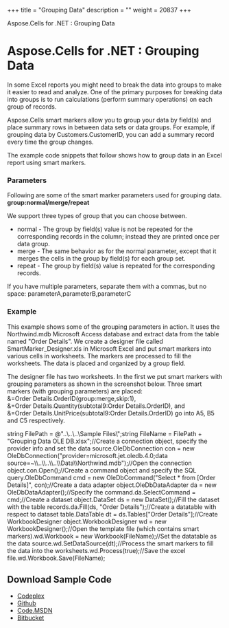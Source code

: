 +++
title = "Grouping Data" 
description = "" 
weight = 20837 
+++

Aspose.Cells for .NET : Grouping Data  

# Aspose.Cells for .NET : Grouping Data


In some Excel reports you might need to break the data into groups to make it easier to read and analyze. One of the primary purposes for breaking data into groups is to run calculations (perform summary operations) on each group of records.

Aspose.Cells smart markers allow you to group your data by field(s) and place summary rows in between data sets or data groups. For example, if grouping data by Customers.CustomerID, you can add a summary record every time the group changes.

The example code snippets that follow shows how to group data in an Excel report using smart markers.

### Parameters

Following are some of the smart marker parameters used for grouping data.  
**group:normal/merge/repeat**

We support three types of group that you can choose between.

*   normal - The group by field(s) value is not be repeated for the corresponding records in the column; instead they are printed once per data group.
*   merge - The same behavior as for the normal parameter, except that it merges the cells in the group by field(s) for each group set.
*   repeat - The group by field(s) value is repeated for the corresponding records.

If you have multiple parameters, separate them with a commas, but no space: parameterA,parameterB,parameterC

### Example

This example shows some of the grouping parameters in action. It uses the Northwind.mdb Microsoft Access database and extract data from the table named "Order Details". We create a designer file called SmartMarker\_Designer.xls in Microsoft Excel and put smart markers into various cells in worksheets. The markers are processed to fill the worksheets. The data is placed and organized by a group field.

The designer file has two worksheets. In the first we put smart markers with grouping parameters as shown in the screenshot below. Three smart markers (with grouping parameters) are placed:  
&=Order Details.OrderID(group:merge,skip:1),  
&=Order Details.Quantity(subtotal9:Order Details.OrderID), and  
&=Order Details.UnitPrice(subtotal9:Order Details.OrderID) go into A5, B5 and C5 respectively.

string FilePath = @"..\\..\\..\\Sample Files\\";string FileName = FilePath + "Grouping Data OLE DB.xlsx";//Create a connection object, specify the provider info and set the data source.OleDbConnection con = new OleDbConnection("provider=microsoft.jet.oledb.4.0;data source=~\\\\..\\\\..\\\\..\\\\Data\\\\Northwind.mdb");//Open the connection object.con.Open();//Create a command object and specify the SQL query.OleDbCommand cmd = new OleDbCommand("Select \* from \[Order Details\]", con);//Create a data adapter object.OleDbDataAdapter da = new OleDbDataAdapter();//Specify the command.da.SelectCommand = cmd;//Create a dataset object.DataSet ds = new DataSet();//Fill the dataset with the table records.da.Fill(ds, "Order Details");//Create a datatable with respect to dataset table.DataTable dt = ds.Tables\["Order Details"\];//Create WorkbookDesigner object.WorkbookDesigner wd = new WorkbookDesigner();//Open the template file (which contains smart markers).wd.Workbook = new Workbook(FileName);//Set the datatable as the data source.wd.SetDataSource(dt);//Process the smart markers to fill the data into the worksheets.wd.Process(true);//Save the excel file.wd.Workbook.Save(FileName);

## Download Sample Code

*   [Codeplex](https://asposecellsopenxml.codeplex.com/releases/view/619160)
*   [Github](https://github.com/aspose-cells/Aspose.Cells-for-.NET/releases/tag/MissingFeaturesOpenXMLExcelv1.1)
*   [Code.MSDN](https://code.msdn.microsoft.com/AsposeCells-Features-8fba7c3c)
*   [Bitbucket](https://bitbucket.org/asposemarketplace/aspose-for-openxml/downloads/Grouping%20Data%20OLE%20DB%20%28Aspose.Cells%29.zip)

